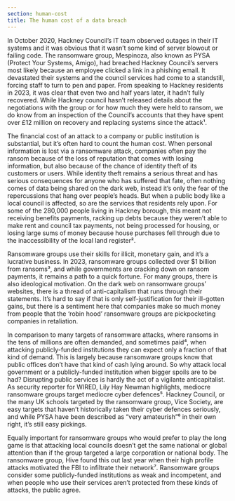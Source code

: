 ```yaml
---
section: human-cost
title: The human cost of a data breach
---
```

In October 2020, Hackney Council’s IT team observed outages in their IT systems and it was obvious that it wasn’t some kind of server blowout or failing code. The ransomware group, Mespinoza, also known as PYSA (Protect Your Systems, Amigo), had breached Hackney Council’s servers most likely because an employee clicked a link in a phishing email. It devastated their systems and the council services had come to a standstill, forcing staff to turn to pen and paper. From speaking to Hackney residents in 2023, it was clear that even two and half years later, it hadn’t fully recovered. While Hackney council hasn’t released details about the negotiations with the group or for how much they were held to ransom, we do know from an inspection of the Council’s accounts that they have spent over £12 million on recovery and replacing systems since the attack¹.

The financial cost of an attack to a company or public institution is substantial, but it’s often hard to count the human cost. When personal information is lost via a ransomware attack, companies often pay the ransom because of the loss of reputation that comes with losing information, but also because of the chance of identity theft of its customers or users. While identity theft remains a serious threat and has serious consequences for anyone who has suffered that fate, often nothing comes of data being shared on the dark web, instead it’s only the fear of the repercussions that hang over people’s heads. But when a public body like a local council is affected, so are the services that residents rely upon. For some of the 280,000 people living in Hackney borough, this meant not receiving benefits payments, racking up debts because they weren’t able to make rent and council tax payments, not being processed for housing, or losing large sums of money because house purchases fell through due to the inaccessibility of the local land register².

Ransomware groups use their skills for illicit, monetary gain, and it’s a lucrative business. In 2023, ransomware groups collected over $1 billion from ransoms³, and while governments are cracking down on ransom payments, it remains a path to a quick fortune. For many groups, there is also ideological motivation. On the dark web on ransomware groups’ websites, there is a thread of anti-capitalism that runs through their statements. It’s hard to say if that is only self-justification for their ill-gotten gains, but there is a sentiment here that companies make so much money from people that the ‘robin hood’ ransomware groups are pickpocketing companies in retaliation.

In comparison to many targets of ransomware attacks, where ransoms in the tens of millions are often demanded, and sometimes paid⁴, when attacking publicly-funded institutions they can expect only a fraction of that kind of demand. This is largely because ransomware groups know that public offices don’t have that kind of cash lying around. So why attack local government or a publicly-funded institution when bigger spoils are to be had? Disrupting public services is hardly the act of a vigilante anticapitalist. As security reporter for WIRED, Lily Hay Newman highlights, mediocre ransomware groups target mediocre cyber defences⁵. Hackney Council, or the many UK schools targeted by the ransomware group, Vice Society, are easy targets that haven’t historically taken their cyber defences seriously, and while PYSA have been described as “very amateurish”⁶ in their own right, it’s still easy pickings.

Equally important for ransomware groups who would prefer to play the long game is that attacking local councils doesn’t get the same national or global attention than if the group targeted a large corporation or national body. The ransomware group, Hive found this out last year when their high profile attacks motivated the FBI to infiltrate their network⁷. Ransomware groups consider some publicly-funded institutions as weak and incompetent, and when people who use their services aren’t protected from these kinds of attacks, the public agree.
